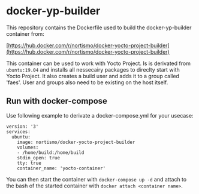 # docker-yp-builder

This repository contains the Dockerfile used to build the docker-yp-builder container from:

[https://hub.docker.com/r/nortismo/docker-yocto-project-builder](https://hub.docker.com/r/nortismo/docker-yocto-project-builder)

This container can be used to work with Yocto Project. Is is derivated from `ubuntu:19.04` and installs all nessecairy packages to direclty start with Yocto Project. It also creates a build user and adds it to a group called 'faes'. User and groups also need to be existing on the host itself.

## Run with docker-compose

Use following example to derivate a docker-compose.yml for your usecase:

```
version: '3'
services:
  ubuntu:
    image: nortismo/docker-yocto-project-builder
    volumes:
    - /home/build:/home/build
    stdin_open: true
    tty: true
    container_name: 'yocto-container'
```

You can then start the container with `docker-compose up -d` and attach to the bash of the started container with `docker attach <container name>`.